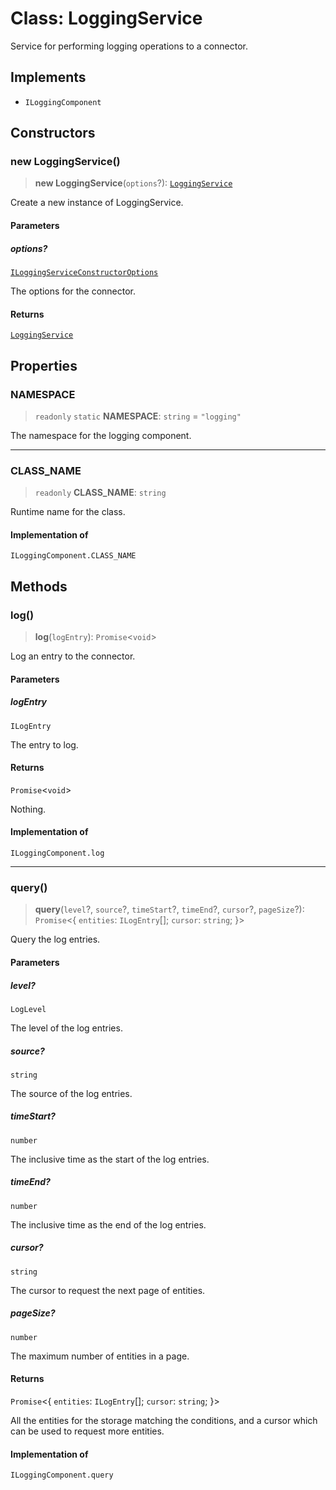 # Class: LoggingService

Service for performing logging operations to a connector.

## Implements

- `ILoggingComponent`

## Constructors

### new LoggingService()

> **new LoggingService**(`options`?): [`LoggingService`](LoggingService.md)

Create a new instance of LoggingService.

#### Parameters

##### options?

[`ILoggingServiceConstructorOptions`](../interfaces/ILoggingServiceConstructorOptions.md)

The options for the connector.

#### Returns

[`LoggingService`](LoggingService.md)

## Properties

### NAMESPACE

> `readonly` `static` **NAMESPACE**: `string` = `"logging"`

The namespace for the logging component.

***

### CLASS\_NAME

> `readonly` **CLASS\_NAME**: `string`

Runtime name for the class.

#### Implementation of

`ILoggingComponent.CLASS_NAME`

## Methods

### log()

> **log**(`logEntry`): `Promise`\<`void`\>

Log an entry to the connector.

#### Parameters

##### logEntry

`ILogEntry`

The entry to log.

#### Returns

`Promise`\<`void`\>

Nothing.

#### Implementation of

`ILoggingComponent.log`

***

### query()

> **query**(`level`?, `source`?, `timeStart`?, `timeEnd`?, `cursor`?, `pageSize`?): `Promise`\<\{ `entities`: `ILogEntry`[]; `cursor`: `string`; \}\>

Query the log entries.

#### Parameters

##### level?

`LogLevel`

The level of the log entries.

##### source?

`string`

The source of the log entries.

##### timeStart?

`number`

The inclusive time as the start of the log entries.

##### timeEnd?

`number`

The inclusive time as the end of the log entries.

##### cursor?

`string`

The cursor to request the next page of entities.

##### pageSize?

`number`

The maximum number of entities in a page.

#### Returns

`Promise`\<\{ `entities`: `ILogEntry`[]; `cursor`: `string`; \}\>

All the entities for the storage matching the conditions,
and a cursor which can be used to request more entities.

#### Implementation of

`ILoggingComponent.query`

